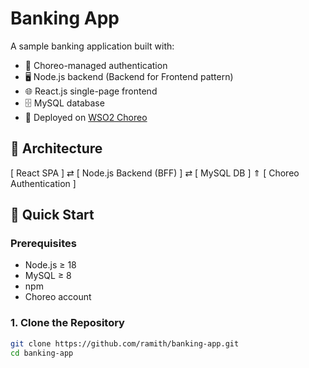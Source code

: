 # Banking App

A sample banking application built with:

- 🔐 Choreo-managed authentication  
- 🖥️ Node.js backend (Backend for Frontend pattern)  
- 🌐 React.js single-page frontend  
- 🗄️ MySQL database  
- 🚀 Deployed on [WSO2 Choreo](https://wso2.com/choreo/)

## 🧱 Architecture

[ React SPA ] ⇄ [ Node.js Backend (BFF) ] ⇄ [ MySQL DB ] ⇑ [ Choreo Authentication ]


## 🚀 Quick Start

### Prerequisites

- Node.js ≥ 18  
- MySQL ≥ 8  
- npm  
- Choreo account  

### 1. Clone the Repository

```bash
git clone https://github.com/ramith/banking-app.git
cd banking-app
